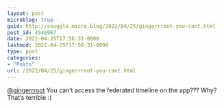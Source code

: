 ```yaml
---
layout: post
microblog: true
guid: http://snuggle.micro.blog/2022/04/25/gingerrroot-you-cant.html
post_id: 4546967
date: 2022-04-25T17:56:31-0000
lastmod: 2022-04-25T17:56:31-0000
type: post
categories:
- "Posts"
url: /2022/04/25/gingerrroot-you-cant.html
---
```

<p><span class="h-card" translate="no"><a href="https://kitty.town/@gingerrroot" class="u-url mention">@<span>gingerrroot</span></a></span> You can’t access the federated timeline on the app??? Why? That’s terrible :(</p>
